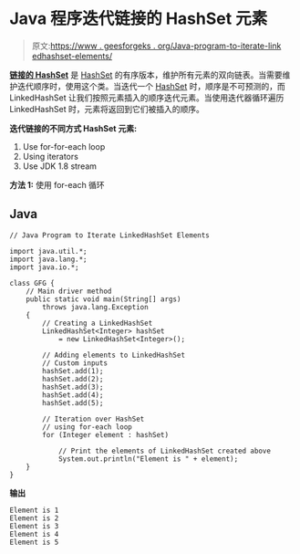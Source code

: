 # Java 程序迭代链接的 HashSet 元素

> 原文:[https://www . geesforgeks . org/Java-program-to-iterate-link edhashset-elements/](https://www.geeksforgeeks.org/java-program-to-iterate-linkedhashset-elements/)

[**链接的 HashSet**](https://www.geeksforgeeks.org/linkedhashset-in-java-with-examples/) 是 [HashSet](https://www.geeksforgeeks.org/hashset-in-java/) 的有序版本，维护所有元素的双向链表。当需要维护迭代顺序时，使用这个类。当迭代一个 [HashSet](https://www.geeksforgeeks.org/hashset-in-java/) 时，顺序是不可预测的，而 LinkedHashSet 让我们按照元素插入的顺序迭代元素。当使用迭代器循环遍历 LinkedHashSet 时，元素将返回到它们被插入的顺序。

**迭代链接的不同方式 HashSet 元素:**

1.  Use for-for-each loop
2.  Using iterators
3.  Use JDK 1.8 stream

**方法 1:** 使用 for-each 循环

## Java

```
// Java Program to Iterate LinkedHashSet Elements

import java.util.*;
import java.lang.*;
import java.io.*;

class GFG {
    // Main driver method
    public static void main(String[] args)
        throws java.lang.Exception
    {
        // Creating a LinkedHashSet
        LinkedHashSet<Integer> hashSet
            = new LinkedHashSet<Integer>();

        // Adding elements to LinkedHashSet
        // Custom inputs
        hashSet.add(1);
        hashSet.add(2);
        hashSet.add(3);
        hashSet.add(4);
        hashSet.add(5);

        // Iteration over HashSet
        // using for-each loop
        for (Integer element : hashSet)

            // Print the elements of LinkedHashSet created above
            System.out.println("Element is " + element);
    }
}
```

**输出**

```
Element is 1
Element is 2
Element is 3
Element is 4
Element is 5
```